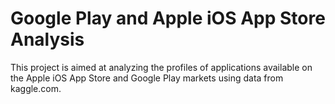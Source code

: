 # Google Play and Apple iOS App Store Analysis

This project is aimed at analyzing the profiles of applications available on the Apple iOS App Store and Google Play markets using data from kaggle.com.
